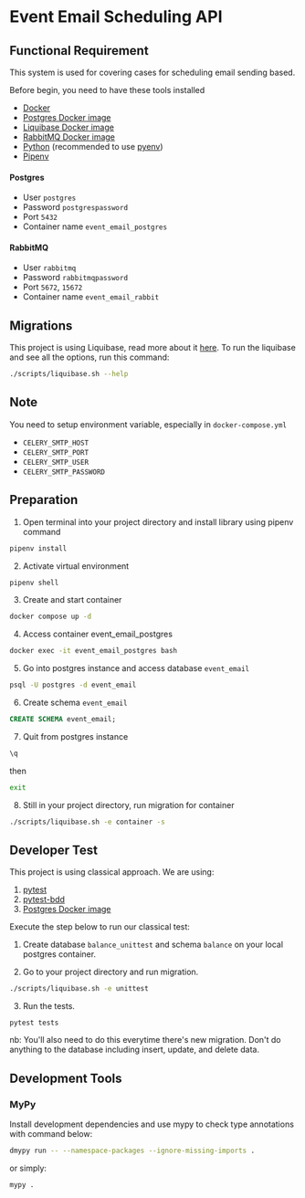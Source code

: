 # Event Email Scheduling API

## Functional Requirement

This system is used for covering cases for scheduling email sending based.

Before begin, you need to have these tools installed

* [Docker](https://www.docker.com/)
* [Postgres Docker image](https://hub.docker.com/_/postgres)
* [Liquibase Docker image](https://hub.docker.com/r/liquibase/liquibase)
* [RabbitMQ Docker image](https://hub.docker.com/_/rabbitmq)
* [Python](https://www.python.org/) (recommended to use [pyenv](https://github.com/pyenv/pyenv))
* [Pipenv](https://github.com/pypa/pipenv)

#### Postgres

* User `postgres`
* Password `postgrespassword`
* Port `5432`
* Container name `event_email_postgres`

#### RabbitMQ

* User `rabbitmq`
* Password `rabbitmqpassword`
* Port `5672`, `15672`
* Container name `event_email_rabbit`

## Migrations

This project is using Liquibase, read more about it [here](https://www.liquibase.org/). To run the liquibase and see all
the options, run this command:

```bash
./scripts/liquibase.sh --help
```

## Note
You need to setup environment variable, especially in `docker-compose.yml` 
- `CELERY_SMTP_HOST`
- `CELERY_SMTP_PORT`
- `CELERY_SMTP_USER`
- `CELERY_SMTP_PASSWORD`


## Preparation

1. Open terminal into your project directory and install library using pipenv command

```bash
pipenv install
```

2. Activate virtual environment

```bash
pipenv shell
```
3. Create and start container

```bash
docker compose up -d
```

4. Access container event_email_postgres

```bash
docker exec -it event_email_postgres bash
```

5. Go into postgres instance and access database `event_email`

```bash
psql -U postgres -d event_email
```

6. Create schema `event_email`

```sql
CREATE SCHEMA event_email;
```

7. Quit from postgres instance
```bash
\q
```
then
```bash
exit
```

8. Still in your project directory, run migration for container

```bash
./scripts/liquibase.sh -e container -s
```


## Developer Test

This project is using classical approach. We are using:

1. [pytest](https://docs.pytest.org/)
2. [pytest-bdd](https://pytest-bdd.readthedocs.io/en/latest/)
3. [Postgres Docker image](https://hub.docker.com/_/postgres)

Execute the step below to run our classical test:

1. Create database `balance_unittest` and schema `balance` on your local postgres container.

2. Go to your project directory and run migration.
```bash
./scripts/liquibase.sh -e unittest
```

3. Run the tests.

```
pytest tests
```

nb: You'll also need to do this everytime there's new migration. Don't do anything to the database including insert,
update, and delete data.

## Development Tools
### MyPy

Install development dependencies and use mypy to check type annotations with command below:

```bash
dmypy run -- --namespace-packages --ignore-missing-imports .
```

or simply:

```bash
mypy .
```